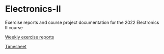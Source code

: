 # Electronics-II
Exercise reports and course project documentation for the 2022 Electronics II course

[Weekly exercise reports](./Exercises)

[Timesheet](./timesheet.md)

